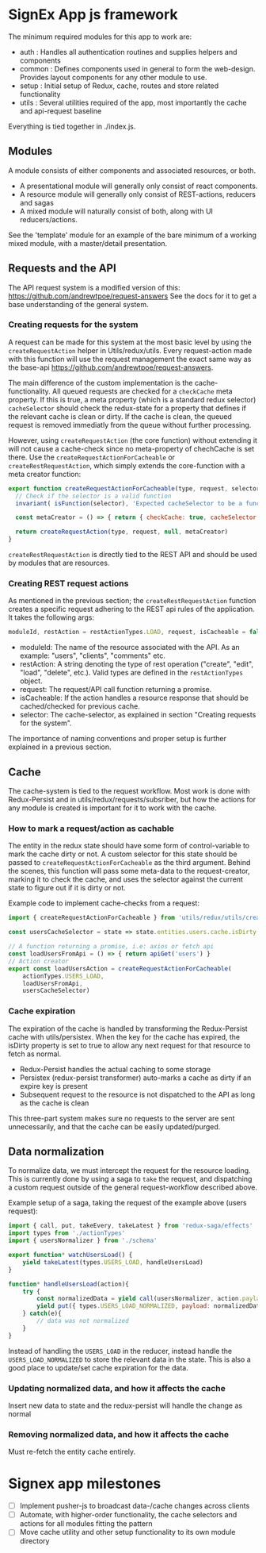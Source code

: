 # SignEx App js framework

The minimum required modules for this app to work are:

- auth : Handles all authentication routines and supplies helpers and components
- common : Defines components used in general to form the web-design. Provides layout components for any other module to use.
- setup : Initial setup of Redux, cache, routes and store related functionality
- utils : Several utilities required of the app, most importantly the cache and api-request baseline

Everything is tied together in ./index.js.

## Modules

A module consists of either components and associated resources, or both.

- A presentational module will generally only consist of react components.
- A resource module will generally only consist of REST-actions, reducers and sagas
- A mixed module will naturally consist of both, along with UI reducers/actions.

See the 'template' module for an example of the bare minimum of a working mixed module, with a master/detail presentation.

## Requests and the API

The API request system is a modified version of this: https://github.com/andrewtpoe/request-answers
See the docs for it to get a base understanding of the general system.

### Creating requests for the system

A request can be made for this system at the most basic level by using the `createRequestAction` helper in Utils/redux/utils.
Every request-action made with this function will use the request management the exact same way as the base-api https://github.com/andrewtpoe/request-answers.

The main difference of the custom implementation is the cache-functionality. All queued requests are checked for a `checkCache` meta property.
If this is true, a meta property (which is a standard redux selector) `cacheSelector` should check the redux-state for a property that defines if the relevant cache is clean or dirty. If the cache is clean, the queued request is removed immediatly from the queue without further processing.

However, using `createRequestAction` (the core function) without extending it will not cause a cache-check since no meta-property of chechCache is set there.
Use the `createRequestActionForCacheable` or `createRestRequestAction`, which simply extends the core-function with a meta creator function:

```javascript
export function createRequestActionForCacheable(type, request, selector) {
  // Check if the selector is a valid function
  invariant( isFunction(selector), 'Expected cacheSelector to be a function')

  const metaCreator = () => { return { checkCache: true, cacheSelector: selector }}

  return createRequestAction(type, request, null, metaCreator)
}
```

`createRestRequestAction` is directly tied to the REST API and should be used by modules that are resources.

### Creating REST request actions

As mentioned in the previous section; the `createRestRequestAction` function creates a specific request adhering to the REST api rules of the application.
It takes the following args: 
```javascript 
moduleId, restAction = restActionTypes.LOAD, request, isCacheable = false, selector = null
```
- moduleId: The name of the resource associated with the API. As an example: "users", "clients", "comments" etc.
- restAction: A string denoting the type of rest operation ("create", "edit", "load", "delete", etc.). Valid types are defined in the `restActionTypes` object.
- request: The request/API call function returning a promise.
- isCacheable: If the action handles a resource response that should be cached/checked for previous cache.
- selector: The cache-selector, as explained in section "Creating requests for the system".

The importance of naming conventions and proper setup is further explained in a previous section.

## Cache

The cache-system is tied to the request workflow. Most work is done with Redux-Persist and in utils/redux/requests/subsriber, but how the actions for any module is created is important for it to work with the cache.

### How to mark a request/action as cachable

The entity in the redux state should have some form of control-variable to mark the cache
dirty or not. A custom selector for this state should be passed to `createRequestActionForCacheable`
as the third argument.
Behind the scenes, this function will pass some meta-data to the request-creator, marking it to check the cache, and uses the selector against the current state to figure out if it is dirty or not.

Example code to implement cache-checks from a request:

```javascript
import { createRequestActionForCacheable } from 'utils/redux/utils/createRequestAction'

const usersCacheSelector = state => state.entities.users.cache.isDirty

// A function returning a promise, i.e: axios or fetch api
const loadUsersFromApi = () => { return apiGet('users') }
// Action creator
export const loadUsersAction = createRequestActionForCacheable(
    actionTypes.USERS_LOAD,
    loadUsersFromApi,
    usersCacheSelector)
```

### Cache expiration

The expiration of the cache is handled by transforming the Redux-Persist cache with utils/persistex. When the key for the cache has expired, the isDirty property is set to true to allow any next request for that resource to fetch as normal.

- Redux-Persist handles the actual caching to some storage
- Persistex (redux-persist transformer) auto-marks a cache as dirty if an expire key is present
- Subsequent request to the resource is not dispatched to the API as long as the cache is clean

This three-part system makes sure no requests to the server are sent unnecessarily, and that the cache can be easily updated/purged.

## Data normalization

To normalize data, we must intercept the request for the resource loading. This is currently done by using a saga to `take` the request, and dispatching a custom request outside of the general request-workflow described above.

Example setup of a saga, taking the request of the example above (users request):

```javascript
import { call, put, takeEvery, takeLatest } from 'redux-saga/effects'
import types from './actionTypes'
import { usersNormalizer } from './schema'

export function* watchUsersLoad() {
    yield takeLatest(types.USERS_LOAD, handleUsersLoad)
}

function* handleUsersLoad(action){
    try {
        const normalizedData = yield call(usersNormalizer, action.paylad.data)
        yield put({ types.USERS_LOAD_NORMALIZED, payload: normalizedData })
    } catch(e){
        // data was not normalized
    }
}
```

Instead of handling the `USERS_LOAD` in the reducer, instead handle the `USERS_LOAD_NORMALIZED` to store the relevant data in the state. This is also a good place to update/set cache expiration for the data.

### Updating normalized data, and how it affects the cache

Insert new data to state and the redux-persist will handle the change as normal

### Removing normalized data, and how it affects the cache

Must re-fetch the entity cache entirely.

# Signex app milestones

- [ ] Implement pusher-js to broadcast data-/cache changes across clients
- [ ] Automate, with higher-order functionality, the cache selectors and actions for all modules fitting the pattern
- [ ] Move cache utility and other setup functionality to its own module directory